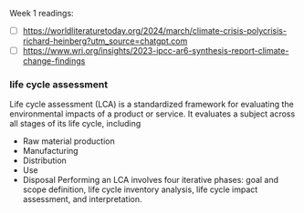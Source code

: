 
Week 1 readings:
- [ ] https://worldliteraturetoday.org/2024/march/climate-crisis-polycrisis-richard-heinberg?utm_source=chatgpt.com
- [ ] https://www.wri.org/insights/2023-ipcc-ar6-synthesis-report-climate-change-findings

### life cycle assessment
Life cycle assessment (LCA) is a standardized framework for evaluating the environmental impacts of a product or service. It evaluates a subject across all stages of its life cycle, including 
- Raw material production
- Manufacturing
- Distribution
- Use
- Disposal
Performing an LCA involves four iterative phases: goal and scope definition, life cycle inventory analysis, life cycle impact assessment, and interpretation.

